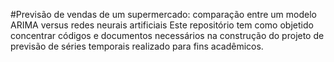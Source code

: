 #Previsão de vendas de um supermercado: comparação entre um modelo ARIMA versus redes neurais artificiais
Este repositório tem como objetido concentrar códigos e documentos necessários na construção do projeto de previsão de séries temporais realizado para fins acadêmicos.
